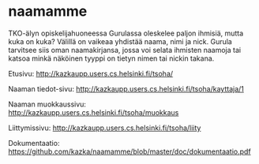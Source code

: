 ﻿# naamamme
TKO-älyn opiskelijahuoneessa Gurulassa oleskelee paljon ihmisiä, mutta kuka on kuka? Välillä on vaikeaa yhdistää naama, nimi ja nick. Gurula tarvitsee siis oman naamakirjansa, jossa voi selata ihmisten naamoja tai katsoa minkä näköinen tyyppi on tietyn nimen tai nickin takana.

  Etusivu: http://kazkaupp.users.cs.helsinki.fi/tsoha/
  
  Naaman tiedot-sivu: http://kazkaupp.users.cs.helsinki.fi/tsoha/kayttaja/1
  
  Naaman muokkaussivu: http://kazkaupp.users.cs.helsinki.fi/tsoha/muokkaus
  
  Liittymissivu: http://kazkaupp.users.cs.helsinki.fi/tsoha/liity

  Dokumentaatio: https://github.com/kazka/naamamme/blob/master/doc/dokumentaatio.pdf
